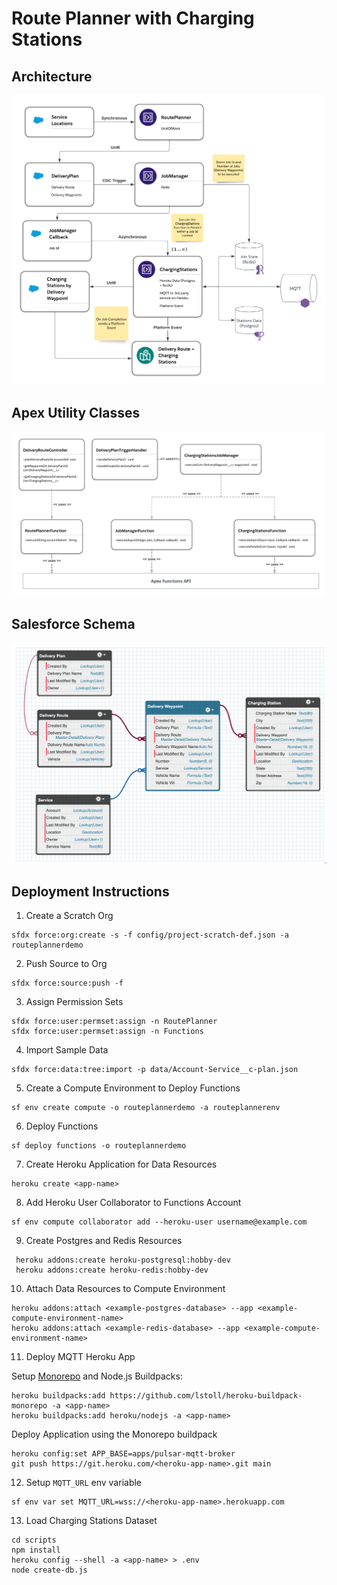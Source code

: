 # Route Planner with Charging Stations

## Architecture

![architecture](assets/architecture.png)

## Apex Utility Classes

![apex-utility-classes](assets/apex_classes.png)

## Salesforce Schema

![salesforce-schema](assets/schema.png)

## Deployment Instructions

1. Create a Scratch Org

```
sfdx force:org:create -s -f config/project-scratch-def.json -a routeplannerdemo
```

2. Push Source to Org

```
sfdx force:source:push -f
```

3. Assign Permission Sets

```
sfdx force:user:permset:assign -n RoutePlanner
sfdx force:user:permset:assign -n Functions
```

4. Import Sample Data

```
sfdx force:data:tree:import -p data/Account-Service__c-plan.json
```

5. Create a Compute Environment to Deploy Functions

```
sf env create compute -o routeplannerdemo -a routeplannerenv
```

6. Deploy Functions

```
sf deploy functions -o routeplannerdemo
```

7. Create Heroku Application for Data Resources

```
heroku create <app-name>
```

8. Add Heroku User Collaborator to Functions Account

```
sf env compute collaborator add --heroku-user username@example.com
```

9. Create Postgres and Redis Resources

```
 heroku addons:create heroku-postgresql:hobby-dev
 heroku addons:create heroku-redis:hobby-dev
```

10. Attach Data Resources to Compute Environment

```
heroku addons:attach <example-postgres-database> --app <example-compute-environment-name>
heroku addons:attach <example-redis-database> --app <example-compute-environment-name>
```

11. Deploy MQTT Heroku App

Setup [Monorepo](https://elements.heroku.com/buildpacks/lstoll/heroku-buildpack-monorepo) and Node.js Buildpacks:

```
heroku buildpacks:add https://github.com/lstoll/heroku-buildpack-monorepo -a <app-name>
heroku buildpacks:add heroku/nodejs -a <app-name>
```

Deploy Application using the Monorepo buildpack

```
heroku config:set APP_BASE=apps/pulsar-mqtt-broker
git push https://git.heroku.com/<heroku-app-name>.git main
```

12. Setup `MQTT_URL` env variable

```
sf env var set MQTT_URL=wss://<heroku-app-name>.herokuapp.com
```

13. Load Charging Stations Dataset

```
cd scripts
npm install
heroku config --shell -a <app-name> > .env
node create-db.js
```
